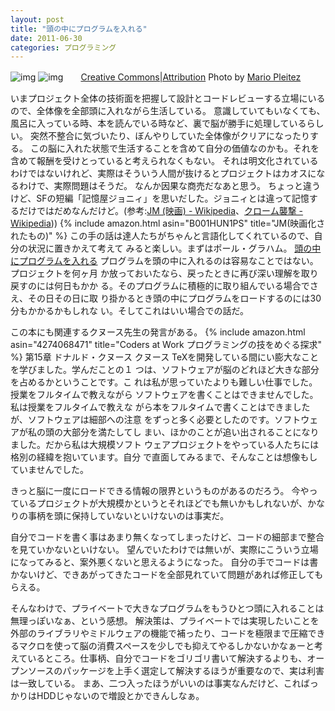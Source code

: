 ```yaml
---
layout: post
title: "頭の中にプログラムを入れる"
date: 2011-06-30
categories: プログラミング
---
```

 ![img](http://farm4.static.flickr.com/3096/3122981549_3b5cde2dd3_m.jpg)
 ![img](http://l.yimg.com/g/images/cc_icon_attribution_small.gif)　　[Creative Commons|Attribution](http://creativecommons.org/licenses/by/2.0/) Photo by [Mario Pleitez](http://www.flickr.com/photos/alfinaldeesteviaje/)

いまプロジェクト全体の技術面を把握して設計とコードレビューする立場にいるので、全体像を全部頭に入れながら生活している。
意識していてもいなくても、風呂に入っている時、本を読んでいる時など、裏で脳が勝手に処理しているらしい。
突然不整合に気づいたり、ぼんやりしていた全体像がクリアになったりする。
この脳に入れた状態で生活することを含めて自分の価値なのかも。それを含めて報酬を受けとっていると考えられなくもない。
それは明文化されているわけではないけれど、実際はそういう人間が抜けるとプロジェクトはカオスになるわけで、実際問題はそうだ。
なんか因果な商売だなあと思う。
ちょっと違うけど、SFの短編「記憶屋ジョニィ」を思いだした。ジョニィとは違って記憶するだけではだめなんだけど。(参考:[JM (映画) - Wikipedia](http://ja.wikipedia.org/wiki/JM_(映画))、[クローム襲撃 - Wikipedia](http://ja.wikipedia.org/wiki/クローム襲撃)))
 {% include amazon.html asin="B001HUN1PS" title="JM(映画化されたもの)" %}
この手の話は達人たちがちゃんと言語化してくれているので、自分の状況に置きかえて考えて
みると楽しい。まずはポール・グラハム。
 [頭の中にプログラムを入れる](http://www.aoky.net/articles/paul_graham/head.htm)
 プログラムを頭の中に入れるのは容易なことではない。プロジェクトを何ヶ月
 か放っておいたなら、戻ったときに再び深い理解を取り戻すのには何日もかか
 る。そのプログラムに積極的に取り組んでいる場合でさえ、その日その日に取
 り掛かるとき頭の中にプログラムをロードするのには30分もかかるかもしれな
 い。そしてこれはいい場合での話だ。

この本にも関連するクヌース先生の発言がある。
 {% include amazon.html asin="4274068471" title="Coders at Work プログラミングの技をめぐる探求" %}
 第15章 ドナルド・クヌース
 クヌース TeXを開発している間にい膨大なことを学びました。学んだことの１
 つは、ソフトウェアが脳のどれほど大きな部分を占めるかということです。こ
 れは私が思っていたよりも難しい仕事でした。授業をフルタイムで教えながら
 ソフトウェアを書くことはできませんでした。私は授業をフルタイムで教えな
 がら本をフルタイムで書くことはできましたが、ソフトウェアは細部への注意
 をずっと多く必要としたのです。ソフトウェアが私の頭の大部分を満たしてし
 まい、ほかのことが追い出されることになりました。だから私は大規模ソフト
 ウェアプロジェクトをやっている人たちには格別の経緯を抱いています。自分
 で直面してみるまで、そんなことは想像もしていませんでした。

きっと脳に一度にロードできる情報の限界というものがあるのだろう。
今やっているプロジェクトが大規模かというとそれほどでも無いかもしれないが、かなりの事柄を頭に保持していないといけないのは事実だ。

自分でコードを書く事はあまり無くなってしまったけど、コードの細部まで整合を見ていかないといけない。
望んでいたわけでは無いが、実際にこういう立場になってみると、案外悪くないと思えるようになった。
自分の手でコードは書かないけど、できあがってきたコードを全部見れていて問題があれば修正してもらえる。

そんなわけで、プライベートで大きなプログラムをもうひとつ頭に入れることは無理っぽいなぁ、という感想。
解決策は、プライベートでは実現したいことを外部のライブラリやミドルウェアの機能で補ったり、コードを極限まで圧縮できるマクロを使って脳の消費スペースを少しでも抑えてやるしかないかなぁーと考えているところ。仕事柄、自分でコードをゴリゴリ書いて解決するよりも、オープンソースのパッケージを上手く選定して解決するほうが重要なので、実は利害は一致している。
まあ、二つ入ったほうがいいのは事実なんだけど、こればっかりはHDDじゃないので増設とかできんしなぁ。
